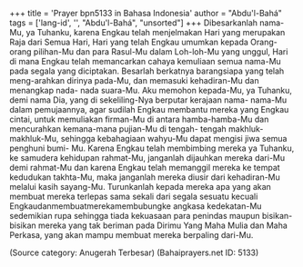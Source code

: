 +++
title = 'Prayer bpn5133 in Bahasa Indonesia'
author = "Abdu'l-Bahá"
tags = ['lang-id', '', "Abdu'l-Bahá", "unsorted"]
+++
Dibesarkanlah nama-Mu, ya Tuhanku, karena
Engkau telah menjelmakan Hari yang merupakan Raja dari Semua Hari, Hari yang telah Engkau umumkan kepada Orang-orang pilihan-Mu dan para Rasul-Mu dalam Loh-loh-Mu yang unggul, Hari di mana Engkau telah memancarkan cahaya kemuliaan semua nama-Mu pada segala yang diciptakan. Besarlah berkatnya barangsiapa yang telah meng-arahkan dirinya pada-Mu, dan memasuki kehadiran-Mu dan menangkap nada- nada suara-Mu.
Aku memohon kepada-Mu, ya Tuhanku, demi nama Dia, yang di sekeliling-Nya berputar kerajaan nama- nama-Mu dalam pemujaannya, agar sudilah Engkau membantu mereka yang Engkau cintai, untuk memuliakan firman-Mu di antara hamba-hamba-Mu dan mencurahkan kemana-mana pujian-Mu di tengah- tengah makhluk-makhluk-Mu, sehingga kebahagiaan wahyu-Mu dapat mengisi jiwa semua penghuni bumi- Mu.
Karena Engkau telah membimbing mereka ya Tuhanku, ke samudera kehidupan rahmat-Mu, janganlah dijauhkan mereka dari-Mu demi rahmat-Mu dan karena Engkau telah memanggil mereka ke tempat kedudukan takhta-Mu, maka janganlah mereka diusir dari kehadiran-Mu melalui kasih sayang-Mu. Turunkanlah kepada mereka apa yang akan membuat mereka terlepas sama sekali dari segala sesuatu kecuali Engkaudanmembuatmerekamembubungke angkasa kedekatan-Mu sedemikian rupa sehingga tiada kekuasaan para penindas maupun bisikan-bisikan mereka yang tak beriman pada Dirimu Yang Maha Mulia dan Maha Perkasa, yang akan mampu membuat mereka berpaling dari-Mu.

(Source category: Anugerah Terbesar)
(Bahaiprayers.net ID: 5133)

